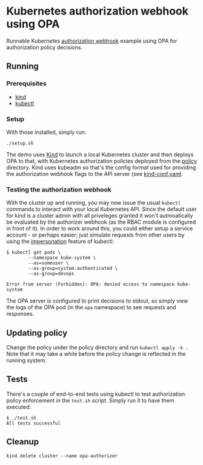 # Kubernetes authorization webhook using OPA

Runnable Kubernetes
[authorization webhook](https://kubernetes.io/docs/reference/access-authn-authz/webhook/)
example using OPA for authorization policy decisions.

## Running

### Prerequisites

* [kind](https://kind.sigs.k8s.io/)
* [kubectl](https://kubernetes.io/docs/tasks/tools/install-kubectl/)

### Setup

With those installed, simply run:

```shell
./setup.sh
```

The demo uses [Kind](https://kind.sigs.k8s.io/) to launch a local Kubernetes
cluster and then deploys OPA to that, with Kubernetes authorization policies
deployed from the [policy](policy) directory. Kind uses kubeadm so that's the
config format used for providing the authorization webhook flags to the API
server (see [kind-conf.yaml](#kind-conf.yaml).

### Testing the authorization webhook

With the cluster up and running, you may now issue the usual `kubectl` commands
to interact with your local Kubernetes API. Since the default user for kind is a
cluster admin with all priveleges granted it won't autmoatically be evaluated by
the authorizer webhook (as the RBAC module is configured in front of it). In
order to work around this, you could either setup a service account - or perhaps
easier; just simulate requests from other users by using the
[impersonation](https://kubernetes.io/docs/reference/access-authn-authz/authentication/#user-impersonation)
feature of kubectl:

```shell
$ kubectl get pods \
        --namespace kube-system \
        --as=someuser \
        --as-group=system:authenticated \
        --as-group=devops

Error from server (Forbidden): OPA: denied access to namespace kube-system
```

The OPA server is configured to print decisions to stdout, so simply view the logs
of the OPA pod (in the `opa` namespace) to see requests and responses.

## Updating policy

Change the policy under the policy directory and run `kubectl apply -k .` Note
that it may take a while before the policy change is reflected in the running
system.

## Tests

There's a couple of end-to-end tests using kubectl to test authorization policy
enforcement in the `test.sh` script. Simply run it to have them executed:

```shell
$ ./test.sh
All tests successful
```

## Cleanup

```shell
kind delete cluster --name opa-authorizer
```

